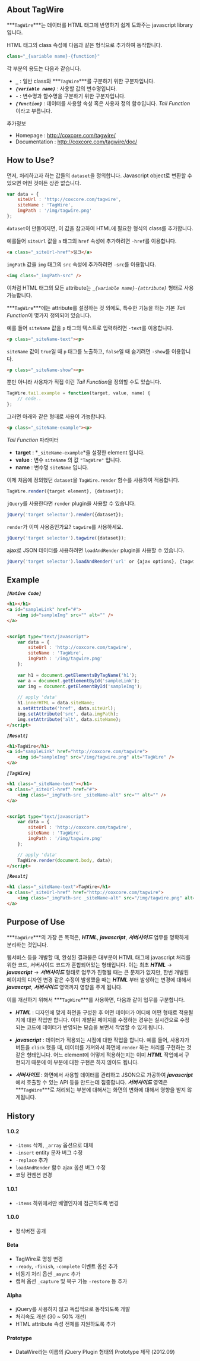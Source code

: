## About TagWire

***`TagWire`***는 데이터를 HTML 태그에 반영하기 쉽게 도와주는 javascript library 입니다.

HTML 태그의 class 속성에 다음과 같은 형식으로 추가하여 동작합니다.
```javascript
class="_{variable name}-{function}"
```

각 부분의 용도는 다음과 같습니다.
* **`_`** : 일반 class와 ***`TagWire`***를 구분하기 위한 구분자입니다.
* ***`{variable name}`*** : 사용할 값의 변수명입니다.
* **`-`** : 변수명과 함수명을 구분하기 위한 구분자입니다.
* ***`{function}`*** : 데이터를 사용할 속성 혹은 사용자 정의 함수입니다. *Tail Function* 이라고 부릅니다.

추가정보
* Homepage : http://coxcore.com/tagwire/
* Documentation : http://coxcore.com/tagwire/doc/

## How to Use?

먼저, 처리하고자 하는 값들의 `dataset`을 정의합니다. Javascript object로 변환할 수 있으면 어떤 것이든 상관 없습니다.

```javascript
var data = {
	siteUrl : 'http://coxcore.com/tagwire',
	siteName : 'TagWire',
	imgPath : '/img/tagwire.png'
};
```

`dataset`이 만들어지면, 이 값을 참고하여 HTML에 필요한 형식의 class를 추가합니다.

예를들어 `siteUrl` 값을 `a` 태그의 `href` 속성에 추가하려면 `-href`를 이용합니다.
```html
<a class="_siteUrl-href">링크</a>
```

`imgPath` 값을 `img` 태그의 `src` 속성에 추가하려면 `-src`를 이용합니다.
```html
<img class="_imgPath-src" />
```

이처럼 HTML 태그의 모든 attribute는 *`_{variable name}-{attribute}`* 형태로 사용가능합니다.

***`TagWire`***에는 attribute를 설정하는 것 외에도, 특수한 기능을 하는 기본 *Tail Function*이 몇가지 정의되어 있습니다.

예를 들어 `siteName` 값을 `p` 태그의 텍스트로 입력하려면 `-text`를 이용합니다.
```html
<p class="_siteName-text"><p>
```

`siteName` 값이 `true`일 때 `p` 태그를 노출하고, `false`일 때 숨기려면 `-show`를 이용합니다.
```html
<p class="_siteName-show"><p>
```

뿐만 아니라 사용자가 직접 이런 *Tail Function*을 정의할 수도 있습니다.
```javascript
TagWire.tail.example = function(target, value, name) {
    // code..
};
```

그러면 아래와 같은 형태로 사용이 가능합니다.
```html
<p class="_siteName-example"><p>
```

*Tail Function* 파라미터
* **target** : *`_siteName-example`*을 설정한 element 입니다.
* **value** : 변수 `siteName` 의 값 `"TagWire"` 입니다.
* **name** : 변수명 `siteName` 입니다.


이제 처음에 정의했던 `dataset`을 `TagWire.render` 함수를 사용하여 적용합니다.
```javascript
TagWire.render({target element}, {dataset});
```

`jQuery`를 사용한다면 `render` plugin을 사용할 수 있습니다.
```javascript
jQuery('target selector').render({dataset});
```

`render`가 이미 사용중인가요? `tagwire`를 사용하세요.
```javascript
jQuery('target selector').tagwire({dataset});
```

ajax로 JSON 데이터를 사용하려면 `loadAndRender` plugin을 사용할 수 있습니다.
```javascript
jQuery('target selector').loadAndRender('url' or {ajax options}, {tagwire options});
```


## Example

***`[Native Code]`***
```html
<h1></h1>
<a id="sampleLink" href="#">
    <img id="sampleImg" src="" alt="" />
</a>


<script type="text/javascript">
    var data = {
    	siteUrl : 'http://coxcore.com/tagwire',
    	siteName : 'TagWire',
    	imgPath : '/img/tagwire.png'
    };
    
    var h1 = document.getElementsByTagName('h1');
    var a = document.getElementById('sampleLink');
    var img = document.getElementById('sampleImg');
    
    // apply 'data'
    h1.innerHTML = data.siteName;
    a.setAttribute('href', data.siteUrl);
    img.setAttribute('src', data.imgPath);
    img.setAttribute('alt', data.siteName);
</script>
```

***`[Result]`***
```html
<h1>TagWire</h1>
<a id="sampleLink" href="http://coxcore.com/tagwire">
    <img id="sampleImg" src="/img/tagwire.png" alt="TagWire" />
</a>
```

***`[TagWire]`***
```html
<h1 class="_siteName-text"></h1>
<a class="_siteUrl-href" href="#">
    <img class="_imgPath-src _siteName-alt" src="" alt="" />
</a>


<script type="text/javascript">
    var data = {
    	siteUrl : 'http://coxcore.com/tagwire',
    	siteName : 'TagWire',
    	imgPath : '/img/tagwire.png'
    };

    // apply 'data'
    TagWire.render(document.body, data); 
</script>
```

***`[Result]`***
```html
<h1 class="_siteName-text">TagWire</h1>
<a class="_siteUrl-href" href="http://coxcore.com/tagwire">
    <img class="_imgPath-src _siteName-alt" src="/img/tagwire.png" alt="TagWire" />
</a>
```


## Purpose of Use
***`TagWire`***의 가장 큰 목적은, ***HTML***, ***javascript***, ***서버사이드*** 업무를 명확하게 분리하는 것입니다.

웹서비스 등을 개발할 때, 완성된 결과물은 대부분이 HTML 태그에 javascript 처리를 위한 코드, 서버사이드 코드가 혼합되어있는 형태입니다. 이는 최초 ***HTML*** -> ***javascript*** -> ***서버사이드*** 형태로 업무가 진행될 때는 큰 문제가 없지만, 한번 개발된 페이지의 디자인 변경 같은 수정이 발생했을 때는 ***HTML*** 부터 발생하는 변경에 대해서 ***javascrpt***, ***서버사이드*** 영역까지 영향을 주게 됩니다.

이를 개선하기 위해서 ***`TagWire`***를 사용하면, 다음과 같이 업무를 구분합니다.

* ***HTML*** : 디자인에 맞게 화면을 구성한 후 어떤 데이터가 어디에 어떤 형태로 적용될지에 대한 작업만 합니다. 이미 개발된 페이지를 수정하는 경우는 실시간으로 수정되는 코드에 데이터가 반영되는 모습을 보면서 작업할 수 있게 됩니다.

* ***javascript*** : 데이터가 적용되는 시점에 대한 작업을 합니다. 예를 들어, 사용자가 버튼을 `click` 했을 때, 데이터를 가져와서 화면에 `render` 하는 처리를 구현하는 것 같은 형태입니다. 어느 element에 어떻게 적용하는지는 이미 ***HTML*** 작업에서 구현되기 때문에 이 부분에 대한 구현은 하지 않아도 됩니다.

* ***서버사이드*** : 화면에서 사용할 데이터를 관리하고 JSON으로 가공하여 ***javascript***에서 호출할 수 있는 API 등을 만드는데 집중합니다. ***서버사이드*** 영역은 ***`TagWire`***로 처리되는 부분에 대해서는 화면의 변화에 대해서 영향을 받지 않게됩니다.


## History

#### 1.0.2
+ `-items` 삭제, `_array` 옵션으로 대체
+ `-insert` entity 문자 버그 수정
+ `-replace` 추가
+ `loadAndRender` 함수 ajax 옵션 버그 수정
+ 코딩 컨벤션 변경

#### 1.0.1
+ `-items` 하위에서만 배열인자에 접근하도록 변경

#### 1.0.0
+ 정식버전 공개

#### Beta
+ TagWire로 명칭 변경
+ `-ready`, `-finish`, `-complete` 이벤트 옵션 추가
+ 비동기 처리 옵션 `_async` 추가
+ 캡쳐 옵션 `_capture` 및 복구 기능 `-restore` 등 추가
 
#### Alpha
+ jQuery를 사용하지 않고 독립적으로 동작되도록 개발
+ 처리속도 개선 (30 ~ 50% 개선)
+ HTML attribute 속성 전체를 지원하도록 추가

#### Prototype
+ DataWire라는 이름의 jQuery Plugin 형태의 Prototype 제작 (2012.09)
